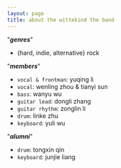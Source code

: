 ```yaml
---
layout: page
title: about the wittekind the band
---
```


"***genres***"  

- {hard, indie, alternative} rock

"***members***"  

- `vocal & frontman`: yuqing li
- `vocal`: wenling zhou & tianyi sun
- `bass`: wanyu wu
- `guitar lead`: dongli zhang
- `guitar rhythm`: zonglin li
- `drum`: linke zhu
- `keyboard`: yuli wu
  
"***alumni***"  

- `drum`: tongxin qin
- `keyboard`: junjie liang
